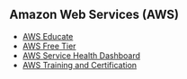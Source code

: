 ## Amazon Web Services (AWS)
   - [AWS Educate](https://aws.amazon.com/education/awseducate/)
   - [AWS Free Tier](https://aws.amazon.com/free/)
   - [AWS Service Health Dashboard](http://status.aws.amazon.com/)
   - [AWS Training and Certification](https://aws.amazon.com/training/)
<br />
